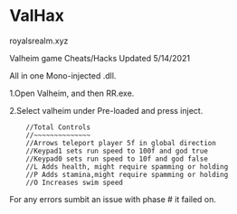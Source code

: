 # ValHax
royalsrealm.xyz

Valheim game Cheats/Hacks
Updated 5/14/2021

All in one Mono-injected .dll.

1.Open Valheim, and then RR.exe.

2.Select valheim under Pre-loaded and press inject.


        //Total Controls
        //~~~~~~~~~~~~~~
        //Arrows teleport player 5f in global direction
        //Keypad1 sets run speed to 100f and god true
        //Keypad0 sets run speed to 10f and god false
        //L Adds health, might require spamming or holding
        //P Adds stamina,might require spamming or holding
        //O Increases swim speed 
        
For any errors sumbit an issue with phase # it failed on.
